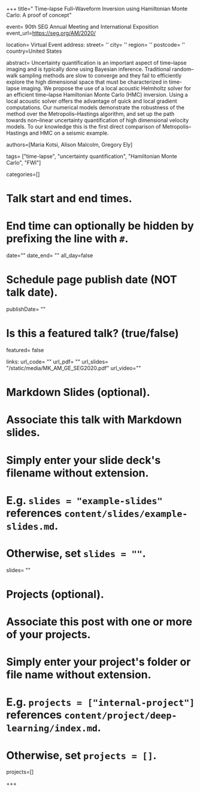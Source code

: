 +++
title=" Time–lapse Full–Waveform Inversion using Hamiltonian Monte Carlo: A proof of concept"

event= 90th SEG Annual Meeting and International Exposition
event_url=https://seg.org/AM/2020/

location= Virtual Event
address:
  street= ''
  city= ''
  region= ''
  postcode= ''
  country=United States

abstract= Uncertainty quantification is an important aspect of time–lapse imaging and is typically done using Bayesian inference. Traditional random–walk sampling methods are slow to converge and they fail to efficiently explore the high dimensional space that must be characterized in time-lapse imaging. We propose the use of a local acoustic Helmholtz solver for an efficient time–lapse Hamiltonian Monte Carlo (HMC) inversion. Using a local acoustic solver offers the advantage of quick and local gradient computations. Our numerical models demonstrate the robustness of the method over the Metropolis–Hastings algorithm, and set up the path towards non–linear uncertainty quantification of high dimensional velocity models. To our knowledge this is the first direct comparison of Metropolis–Hastings and HMC on a seismic example.

authors=[Maria Kotsi, Alison Malcolm, Gregory Ely]

tags= ["time-lapse", "uncertainty quantification", "Hamiltonian Monte Carlo", "FWI"]

categories=[]


# Talk start and end times.
#   End time can optionally be hidden by prefixing the line with `#`.
date=""
date_end= ""
all_day=false

# Schedule page publish date (NOT talk date).
publishDate= ""

# Is this a featured talk? (true/false)
featured= false

links:
url_code= ""
url_pdf= ""
url_slides= "/static/media/MK_AM_GE_SEG2020.pdf"
url_video=""

# Markdown Slides (optional).
#   Associate this talk with Markdown slides.
#   Simply enter your slide deck's filename without extension.
#   E.g. `slides = "example-slides"` references `content/slides/example-slides.md`.
#   Otherwise, set `slides = ""`.
slides= ""

# Projects (optional).
#   Associate this post with one or more of your projects.
#   Simply enter your project's folder or file name without extension.
#   E.g. `projects = ["internal-project"]` references `content/project/deep-learning/index.md`.
#   Otherwise, set `projects = []`.
projects=[]

+++








